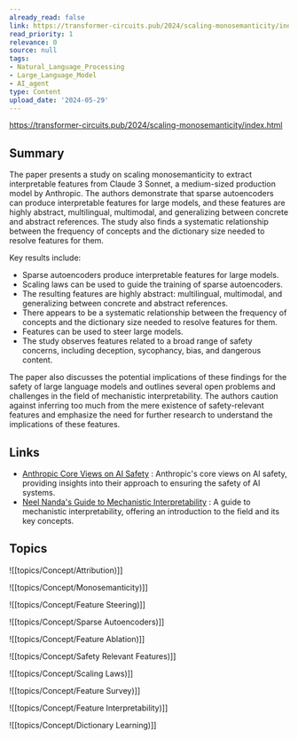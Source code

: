 ```yaml
---
already_read: false
link: https://transformer-circuits.pub/2024/scaling-monosemanticity/index.html
read_priority: 1
relevance: 0
source: null
tags:
- Natural_Language_Processing
- Large_Language_Model
- AI_agent
type: Content
upload_date: '2024-05-29'
---
```


https://transformer-circuits.pub/2024/scaling-monosemanticity/index.html
## Summary

The paper presents a study on scaling monosemanticity to extract interpretable features from Claude 3 Sonnet, a medium-sized production model by Anthropic. The authors demonstrate that sparse autoencoders can produce interpretable features for large models, and these features are highly abstract, multilingual, multimodal, and generalizing between concrete and abstract references. The study also finds a systematic relationship between the frequency of concepts and the dictionary size needed to resolve features for them.

Key results include:
- Sparse autoencoders produce interpretable features for large models.
- Scaling laws can be used to guide the training of sparse autoencoders.
- The resulting features are highly abstract: multilingual, multimodal, and generalizing between concrete and abstract references.
- There appears to be a systematic relationship between the frequency of concepts and the dictionary size needed to resolve features for them.
- Features can be used to steer large models.
- The study observes features related to a broad range of safety concerns, including deception, sycophancy, bias, and dangerous content.

The paper also discusses the potential implications of these findings for the safety of large language models and outlines several open problems and challenges in the field of mechanistic interpretability. The authors caution against inferring too much from the mere existence of safety-relevant features and emphasize the need for further research to understand the implications of these features.
## Links

- [Anthropic Core Views on AI Safety](https://www.anthropic.com/news/core-views-on-ai-safety) : Anthropic's core views on AI safety, providing insights into their approach to ensuring the safety of AI systems.
- [Neel Nanda's Guide to Mechanistic Interpretability](https://www.neelnanda.io/mechanistic-interpretability/getting-started) : A guide to mechanistic interpretability, offering an introduction to the field and its key concepts.

## Topics

![[topics/Concept/Attribution)]]

![[topics/Concept/Monosemanticity)]]

![[topics/Concept/Feature Steering)]]

![[topics/Concept/Sparse Autoencoders)]]

![[topics/Concept/Feature Ablation)]]

![[topics/Concept/Safety Relevant Features)]]

![[topics/Concept/Scaling Laws)]]

![[topics/Concept/Feature Survey)]]

![[topics/Concept/Feature Interpretability)]]

![[topics/Concept/Dictionary Learning)]]